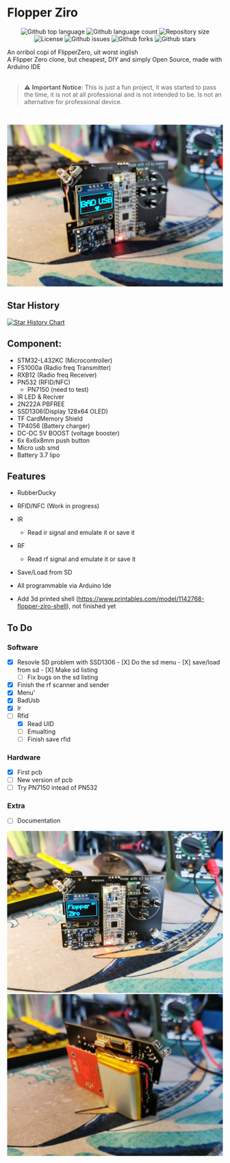 # Flopper Ziro
<p align="center">
<img alt="Github top language" src="https://img.shields.io/github/languages/top/lraton/FlopperZiro?color=56BEB8">
<img alt="Github language count" src="https://img.shields.io/github/languages/count/lraton/FlopperZiro?color=56BEB8">
<img alt="Repository size" src="https://img.shields.io/github/repo-size/lraton/FlopperZiro?color=56BEB8">
<img alt="License" src="https://img.shields.io/github/license/lraton/FlopperZiro?color=56BEB8">
<img alt="Github issues" src="https://img.shields.io/github/issues/lraton/FlopperZiro?color=56BEB8">
<img alt="Github forks" src="https://img.shields.io/github/forks/lraton/FlopperZiro?color=56BEB8">
<img alt="Github stars" src="https://img.shields.io/github/stars/lraton/FlopperZiro?color=56BEB8">

An orribol copi of FlipperZero, uit worst inglish<br>
A Flipper Zero clone, but cheapest, DIY and simply Open Source, made with Arduino IDE<br>
<br>
> ⚠️ **Important Notice**: This is just a fun project, it was started to pass the time, it is not at all professional and is not intended to be. Is not an alternative for professional device.
<br>

![side pic](/img/img-profile.jpg)

## Star History
[![Star History Chart](https://api.star-history.com/svg?repos=lraton/FlopperZiro&type=Date)](https://star-history.com/#lraton/FlopperZiro&Date)

## Component:
- STM32-L432KC (Microcontroller) 
- FS1000a (Radio freq Transmitter) 
- RXB12 (Radio freq Receiver) 
- PN532 (RFID/NFC)
    - PN7150 (need to test)
- IR LED & Reciver
- 2N222A PBFREE
- SSD1306(Display 128x64 OLED) 
- TF CardMemory Shield 
- TP4056 (Battery charger) 
- DC-DC 5V BOOST (voltage booster) 
- 6x 6x6x8mm push button 
- Micro usb smd 
- Battery 3.7 lipo


## Features

- RubberDucky
- RFID/NFC (Work in progress)
- IR 
    - Read ir signal and emulate it or save it
- RF
    - Read rf signal and emulate it or save it
- Save/Load from SD
- All programmable via Arduino Ide

- Add 3d printed shell (https://www.printables.com/model/1142768-flopper-ziro-shell), not finished yet

## To Do
### Software
- [X]    Resovle SD problem with SSD1306
    - [X]    Do the sd menu
    - [X]    save/load from sd
    - [X]    Make sd listing
        - [ ]    Fix bugs on the sd listing 
- [X]    Finish the rf scanner and sender
- [X]   Menu'
- [X]   BadUsb
- [X]   Ir
- [ ]   Rfid
    - [X]    Read UID
    - [ ]    Emualting
    - [ ]    Finish save rfid

### Hardware
- [X]   First pcb
- [ ]   New version of pcb
- [ ]   Try PN7150 intead of PN532

### Extra
- [ ]   Documentation

![front pic](/img/img-front.jpg)
![back pic](/img/img-behind.jpg)
